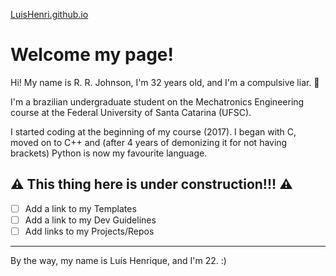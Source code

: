 [LuisHenri.github.io](https://LuisHenri.github.io)

# Welcome my page!

Hi! My name is R. R. Johnson, I'm 32 years old, and I'm a compulsive liar. 🙂

I'm a brazilian undergraduate student on the Mechatronics Engineering course at the Federal University of Santa Catarina (UFSC).

I started coding at the beginning of my course (2017). I began with C, moved on to C++ and (after 4 years of demonizing it for not having brackets) Python is now my favourite language.

## ⚠️ This thing here is under construction!!! ⚠️

- [ ] Add a link to my Templates
- [ ] Add a link to my Dev Guidelines
- [ ] Add links to my Projects/Repos

---

By the way, my name is Luís Henrique, and I'm 22. :)
